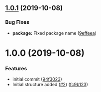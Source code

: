 ## [1.0.1](https://github.com/BlueBaseJS/plugin-sentry/compare/v1.0.0...v1.0.1) (2019-10-08)

### Bug Fixes

-   **package:** FIxed package name ([9effeea](https://github.com/BlueBaseJS/plugin-sentry/commit/9effeea))

# 1.0.0 (2019-10-08)

### Features

-   initial commit ([94f3023](https://github.com/BlueBaseJS/plugin-sentry/commit/94f3023))
-   Initial structure added ([#2](https://github.com/BlueBaseJS/plugin-sentry/issues/2)) ([fc9b123](https://github.com/BlueBaseJS/plugin-sentry/commit/fc9b123))
